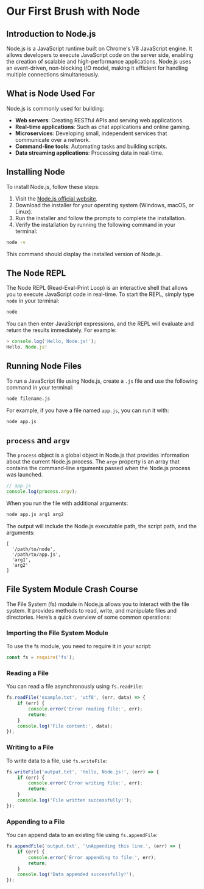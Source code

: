 # Our First Brush with Node

## Introduction to Node.js
Node.js is a JavaScript runtime built on Chrome's V8 JavaScript engine. It allows developers to execute JavaScript code on the server side, enabling the creation of scalable and high-performance applications. Node.js uses an event-driven, non-blocking I/O model, making it efficient for handling multiple connections simultaneously.

## What is Node Used For
Node.js is commonly used for building:

- **Web servers**: Creating RESTful APIs and serving web applications.
- **Real-time applications**: Such as chat applications and online gaming.
- **Microservices**: Developing small, independent services that communicate over a network.
- **Command-line tools**: Automating tasks and building scripts.
- **Data streaming applications**: Processing data in real-time.

## Installing Node
To install Node.js, follow these steps:

1. Visit the [Node.js official website](https://nodejs.org/).
2. Download the installer for your operating system (Windows, macOS, or Linux).
3. Run the installer and follow the prompts to complete the installation.
4. Verify the installation by running the following command in your terminal:

```bash
node -v
```

This command should display the installed version of Node.js.

## The Node REPL
The Node REPL (Read-Eval-Print Loop) is an interactive shell that allows you to execute JavaScript code in real-time. To start the REPL, simply type `node` in your terminal:

```bash
node
```

You can then enter JavaScript expressions, and the REPL will evaluate and return the results immediately. For example:

```javascript
> console.log('Hello, Node.js!');
Hello, Node.js!
```

## Running Node Files
To run a JavaScript file using Node.js, create a `.js` file and use the following command in your terminal:

```bash
node filename.js
```

For example, if you have a file named `app.js`, you can run it with:

```bash
node app.js
```

## `process` and `argv`
The `process` object is a global object in Node.js that provides information about the current Node.js process. The `argv` property is an array that contains the command-line arguments passed when the Node.js process was launched.

```javascript
// app.js
console.log(process.argv);
```

When you run the file with additional arguments:

```bash
node app.js arg1 arg2
```

The output will include the Node.js executable path, the script path, and the arguments:

```
[
  '/path/to/node',
  '/path/to/app.js',
  'arg1',
  'arg2'
]
```

## File System Module Crash Course
The File System (fs) module in Node.js allows you to interact with the file system. It provides methods to read, write, and manipulate files and directories. Here’s a quick overview of some common operations:

### Importing the File System Module
To use the fs module, you need to require it in your script:

```javascript
const fs = require('fs');
```

### Reading a File
You can read a file asynchronously using `fs.readFile`:

```javascript
fs.readFile('example.txt', 'utf8', (err, data) => {
    if (err) {
        console.error('Error reading file:', err);
        return;
    }
    console.log('File content:', data);
});
```

### Writing to a File
To write data to a file, use `fs.writeFile`:

```javascript
fs.writeFile('output.txt', 'Hello, Node.js!', (err) => {
    if (err) {
        console.error('Error writing file:', err);
        return;
    }
    console.log('File written successfully!');
});
```

### Appending to a File
You can append data to an existing file using `fs.appendFile`:

```javascript
fs.appendFile('output.txt', '\nAppending this line.', (err) => {
    if (err) {
        console.error('Error appending to file:', err);
        return;
    }
    console.log('Data appended successfully!');
});
```

